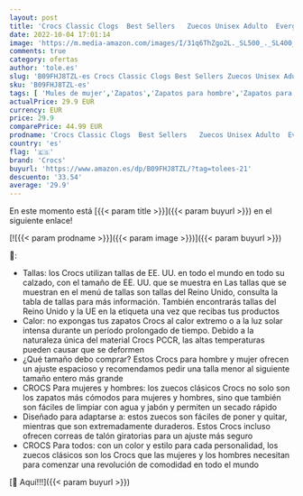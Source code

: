 ```yaml
---
layout: post
title: 'Crocs Classic Clogs  Best Sellers   Zuecos Unisex Adulto  Evergreen  33/34 EU'
date: 2022-10-04 17:01:14
image: 'https://m.media-amazon.com/images/I/31q6ThZgo2L._SL500_._SL400_.jpg'
comments: true
category: ofertas
author: 'tole.es'
slug: 'B09FHJ8TZL-es Crocs Classic Clogs Best Sellers Zuecos Unisex Adulto...'
sku: 'B09FHJ8TZL-es'
tags: [ 'Mules de mujer','Zapatos','Zapatos para hombre','Zapatos para mujer','Zapatos y complementos','Zuecos de mujer','Zuecos y mules de mujer','Zuecos y mules para hombre','crocs','zuecos','🇪🇸', ]
actualPrice: 29.9 EUR
currency: EUR
price: 29.9
comparePrice: 44.99 EUR
prodname: 'Crocs Classic Clogs  Best Sellers   Zuecos Unisex Adulto  Evergreen  33/34 EU'
country: 'es'
flag: '🇪🇸'
brand: 'Crocs'
buyurl: 'https://www.amazon.es/dp/B09FHJ8TZL/?tag=tolees-21'
descuento: '33.54'
average: '29.9'
---
```


En este momento está [{{< param title >}}]({{< param buyurl >}}) en el siguiente enlace!

[![{{< param prodname >}}]({{< param image >}})]({{< param buyurl >}})

🔎:

- Tallas: los Crocs utilizan tallas de EE. UU. en todo el mundo en todo su calzado, con el tamaño de EE. UU. que se muestra en Las tallas que se muestran en el menú de tallas son tallas del Reino Unido, consulta la tabla de tallas para más información. También encontrarás tallas del Reino Unido y la UE en la etiqueta una vez que recibas tus productos
- Calor: no expongas tus zapatos Crocs al calor extremo o a la luz solar intensa durante un período prolongado de tiempo. Debido a la naturaleza única del material Crocs PCCR, las altas temperaturas pueden causar que se deformen
- ¿Qué tamaño debo comprar? Estos Crocs para hombre y mujer ofrecen un ajuste espacioso y recomendamos pedir una talla menor al siguiente tamaño entero más grande
- CROCS Para mujeres y hombres: los zuecos clásicos Crocs no solo son los zapatos más cómodos para mujeres y hombres, sino que también son fáciles de limpiar con agua y jabón y permiten un secado rápido
- Diseñado para adaptarse a: estos zuecos son fáciles de poner y quitar, mientras que son extremadamente duraderos. Estos Crocs incluso ofrecen correas de talón giratorias para un ajuste más seguro
- CROCS Para todos: con un color y estilo para cada personalidad, los zuecos clásicos son los Crocs que las mujeres y los hombres necesitan para comenzar una revolución de comodidad en todo el mundo

[🛒 Aquí!!!]({{< param buyurl >}})
